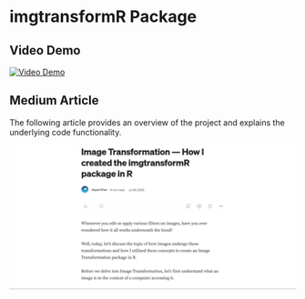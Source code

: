 # imgtransformR Package

## Video Demo

[![Video Demo](https://img.youtube.com/vi/4Z_t2pj47ec/0.jpg)](https://youtu.be/4Z_t2pj47ec)

## Medium Article

The following article provides an overview of the project and explains the underlying code functionality.

[![Article Link](Article.png)](https://medium.com/@aayan.khan02072007/image-transformation-how-i-created-the-imgtransformr-package-in-r-e47c2aa4c235)